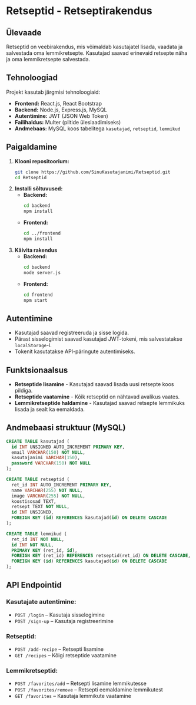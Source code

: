 # Retseptid - Retseptirakendus

## Ülevaade
Retseptid on veebirakendus, mis võimaldab kasutajatel lisada, vaadata ja salvestada oma lemmikretsepte. Kasutajad saavad erinevaid retsepte näha ja oma lemmikretsepte salvestada.

## Tehnoloogiad
Projekt kasutab järgmisi tehnoloogiaid:

- **Frontend:** React.js, React Bootstrap
- **Backend:** Node.js, Express.js, MySQL
- **Autentimine:** JWT (JSON Web Token)
- **Failihaldus:** Multer (piltide üleslaadimiseks)
- **Andmebaas:** MySQL koos tabelitega `kasutajad`, `retseptid`, `lemmikud`

## Paigaldamine

1. **Klooni repositoorium:**
   ```sh
   git clone https://github.com/SinuKasutajanimi/Retseptid.git
   cd Retseptid
   ```
2. **Installi sõltuvused:**
   - **Backend:**
     ```sh
     cd backend
     npm install
     ```
   - **Frontend:**
     ```sh
     cd ../frontend
     npm install
     ```
3. **Käivita rakendus**
   - **Backend:**
     ```sh
     cd backend
     node server.js
     ```
   - **Frontend:**
     ```sh
     cd frontend
     npm start
     ```

## Autentimine
- Kasutajad saavad registreeruda ja sisse logida.
- Pärast sisselogimist saavad kasutajad JWT-tokeni, mis salvestatakse `localStorage`-i.
- Tokenit kasutatakse API-päringute autentimiseks.

## Funktsionaalsus
- **Retseptide lisamine** - Kasutajad saavad lisada uusi retsepte koos pildiga.
- **Retseptide vaatamine** - Kõik retseptid on nähtavad avalikus vaates.
- **Lemmikretseptide haldamine** - Kasutajad saavad retsepte lemmikuks lisada ja sealt ka eemaldada.

## Andmebaasi struktuur (MySQL)
```sql
CREATE TABLE kasutajad (
  id INT UNSIGNED AUTO_INCREMENT PRIMARY KEY,
  email VARCHAR(150) NOT NULL,
  kasutajanimi VARCHAR(150),
  password VARCHAR(150) NOT NULL
);

CREATE TABLE retseptid (
  ret_id INT AUTO_INCREMENT PRIMARY KEY,
  name VARCHAR(255) NOT NULL,
  image VARCHAR(255) NOT NULL,
  koostisosad TEXT,
  retsept TEXT NOT NULL,
  id INT UNSIGNED,
  FOREIGN KEY (id) REFERENCES kasutajad(id) ON DELETE CASCADE
);

CREATE TABLE lemmikud (
  ret_id INT NOT NULL,
  id INT NOT NULL,
  PRIMARY KEY (ret_id, id),
  FOREIGN KEY (ret_id) REFERENCES retseptid(ret_id) ON DELETE CASCADE,
  FOREIGN KEY (id) REFERENCES kasutajad(id) ON DELETE CASCADE
);
```

## API Endpointid

### Kasutajate autentimine:
- `POST /login` – Kasutaja sisselogimine
- `POST /sign-up` – Kasutaja registreerimine

### Retseptid:
- `POST /add-recipe` – Retsepti lisamine
- `GET /recipes` – Kõigi retseptide vaatamine

### Lemmikretseptid:
- `POST /favorites/add` – Retsepti lisamine lemmikutesse
- `POST /favorites/remove` – Retsepti eemaldamine lemmikutest
- `GET /favorites` – Kasutaja lemmikute vaatamine
